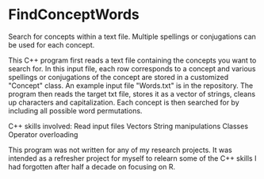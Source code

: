 # FindConceptWords
Search for concepts within a text file. Multiple spellings or conjugations can be used for each concept.

This C++ program first reads a text file containing the concepts you want to search for. In this input file, each row corresponds to a concept and various spellings or conjugations of the concept are stored in a customized "Concept" class. An example input file "Words.txt" is in the repository. The program then reads the target txt file, stores it as a vector of strings, cleans up characters and capitalization. Each concept is then searched for by including all possible word permutations. 


C++ skills involved:
Read input files
Vectors
String manipulations
Classes
Operator overloading


This program was not written for any of my research projects. It was intended as a refresher project for myself to relearn some of the C++ skills I had forgotten after half a decade on focusing on R. 
